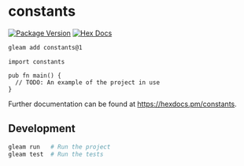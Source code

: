 # constants

[![Package Version](https://img.shields.io/hexpm/v/constants)](https://hex.pm/packages/constants)
[![Hex Docs](https://img.shields.io/badge/hex-docs-ffaff3)](https://hexdocs.pm/constants/)

```sh
gleam add constants@1
```
```gleam
import constants

pub fn main() {
  // TODO: An example of the project in use
}
```

Further documentation can be found at <https://hexdocs.pm/constants>.

## Development

```sh
gleam run   # Run the project
gleam test  # Run the tests
```
